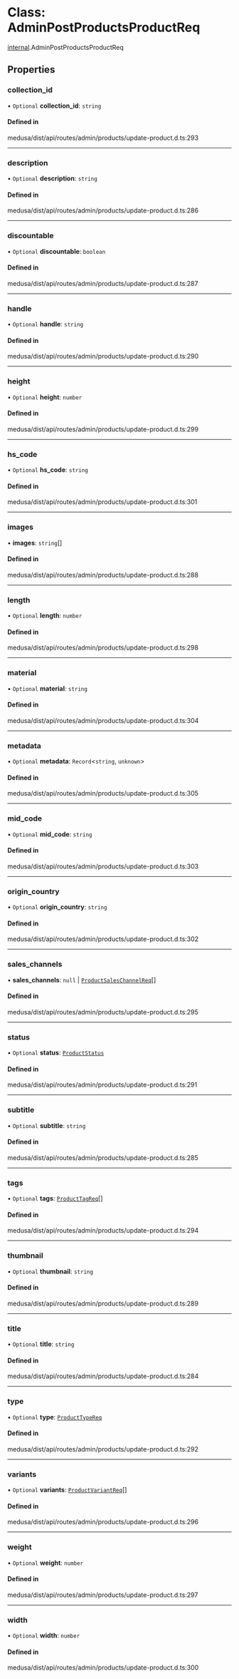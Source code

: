 # Class: AdminPostProductsProductReq

[internal](../modules/internal-20.md).AdminPostProductsProductReq

## Properties

### collection\_id

• `Optional` **collection\_id**: `string`

#### Defined in

medusa/dist/api/routes/admin/products/update-product.d.ts:293

___

### description

• `Optional` **description**: `string`

#### Defined in

medusa/dist/api/routes/admin/products/update-product.d.ts:286

___

### discountable

• `Optional` **discountable**: `boolean`

#### Defined in

medusa/dist/api/routes/admin/products/update-product.d.ts:287

___

### handle

• `Optional` **handle**: `string`

#### Defined in

medusa/dist/api/routes/admin/products/update-product.d.ts:290

___

### height

• `Optional` **height**: `number`

#### Defined in

medusa/dist/api/routes/admin/products/update-product.d.ts:299

___

### hs\_code

• `Optional` **hs\_code**: `string`

#### Defined in

medusa/dist/api/routes/admin/products/update-product.d.ts:301

___

### images

• **images**: `string`[]

#### Defined in

medusa/dist/api/routes/admin/products/update-product.d.ts:288

___

### length

• `Optional` **length**: `number`

#### Defined in

medusa/dist/api/routes/admin/products/update-product.d.ts:298

___

### material

• `Optional` **material**: `string`

#### Defined in

medusa/dist/api/routes/admin/products/update-product.d.ts:304

___

### metadata

• `Optional` **metadata**: `Record`<`string`, `unknown`\>

#### Defined in

medusa/dist/api/routes/admin/products/update-product.d.ts:305

___

### mid\_code

• `Optional` **mid\_code**: `string`

#### Defined in

medusa/dist/api/routes/admin/products/update-product.d.ts:303

___

### origin\_country

• `Optional` **origin\_country**: `string`

#### Defined in

medusa/dist/api/routes/admin/products/update-product.d.ts:302

___

### sales\_channels

• **sales\_channels**: ``null`` \| [`ProductSalesChannelReq`](internal-20.ProductSalesChannelReq.md)[]

#### Defined in

medusa/dist/api/routes/admin/products/update-product.d.ts:295

___

### status

• `Optional` **status**: [`ProductStatus`](../enums/internal.ProductStatus.md)

#### Defined in

medusa/dist/api/routes/admin/products/update-product.d.ts:291

___

### subtitle

• `Optional` **subtitle**: `string`

#### Defined in

medusa/dist/api/routes/admin/products/update-product.d.ts:285

___

### tags

• `Optional` **tags**: [`ProductTagReq`](internal-20.ProductTagReq.md)[]

#### Defined in

medusa/dist/api/routes/admin/products/update-product.d.ts:294

___

### thumbnail

• `Optional` **thumbnail**: `string`

#### Defined in

medusa/dist/api/routes/admin/products/update-product.d.ts:289

___

### title

• `Optional` **title**: `string`

#### Defined in

medusa/dist/api/routes/admin/products/update-product.d.ts:284

___

### type

• `Optional` **type**: [`ProductTypeReq`](internal-20.ProductTypeReq.md)

#### Defined in

medusa/dist/api/routes/admin/products/update-product.d.ts:292

___

### variants

• `Optional` **variants**: [`ProductVariantReq`](internal-20.ProductVariantReq-1.md)[]

#### Defined in

medusa/dist/api/routes/admin/products/update-product.d.ts:296

___

### weight

• `Optional` **weight**: `number`

#### Defined in

medusa/dist/api/routes/admin/products/update-product.d.ts:297

___

### width

• `Optional` **width**: `number`

#### Defined in

medusa/dist/api/routes/admin/products/update-product.d.ts:300
